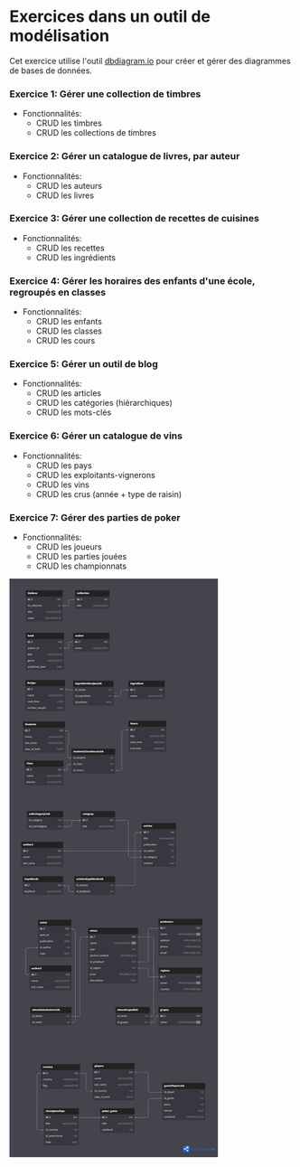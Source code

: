 # Exercices dans un outil de modélisation

Cet exercice utilise l'outil [dbdiagram.io](https://dbdiagram.io/) pour créer et gérer des diagrammes de bases de données.

### Exercice 1: Gérer une collection de timbres
- Fonctionnalités:
  - CRUD les timbres
  - CRUD les collections de timbres

### Exercice 2: Gérer un catalogue de livres, par auteur
- Fonctionnalités:
  - CRUD les auteurs
  - CRUD les livres

### Exercice 3: Gérer une collection de recettes de cuisines
- Fonctionnalités:
  - CRUD les recettes
  - CRUD les ingrédients

### Exercice 4: Gérer les horaires des enfants d'une école, regroupés en classes
- Fonctionnalités:
  - CRUD les enfants
  - CRUD les classes
  - CRUD les cours

### Exercice 5: Gérer un outil de blog
- Fonctionnalités:
  - CRUD les articles
  - CRUD les catégories (hiérarchiques)
  - CRUD les mots-clés

### Exercice 6: Gérer un catalogue de vins
- Fonctionnalités:
  - CRUD les pays
  - CRUD les exploitants-vignerons
  - CRUD les vins
  - CRUD les crus (année + type de raisin)

### Exercice 7: Gérer des parties de poker
- Fonctionnalités:
  - CRUD les joueurs
  - CRUD les parties jouées
  - CRUD les championnats

![Plus d'informations sur les outils de modélisation](./ressources/4.relational-db.png)
